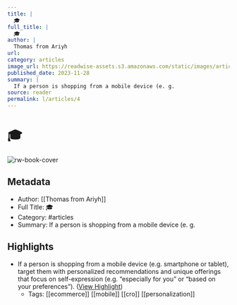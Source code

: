```yaml
---
title: |
  🎓
full_title: |
  🎓
author: |
  Thomas from Ariyh
url: 
category: articles
image_url: https://readwise-assets.s3.amazonaws.com/static/images/article3.5c705a01b476.png
published_date: 2023-11-28
summary: |
  If a person is shopping from a mobile device (e. g.
source: reader
permalink: l/articles/4
---
```

# 🎓

![rw-book-cover](https://readwise-assets.s3.amazonaws.com/static/images/article3.5c705a01b476.png)

## Metadata
- Author: [[Thomas from Ariyh]]
- Full Title: 🎓
- Category: #articles
- Summary: If a person is shopping from a mobile device (e. g.

## Highlights
- If a person is shopping from a mobile device (e.g. smartphone or tablet), target them with personalized recommendations and unique offerings that focus on self-expression (e.g. “especially for you” or “based on your preferences”). ([View Highlight](https://read.readwise.io/read/01hgb9sfy15f7w8t11x3p47y4h))
    - Tags: [[ecommerce]] [[mobile]] [[cro]] [[personalization]] 


